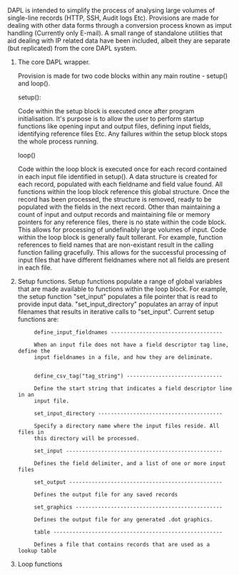 DAPL is intended to simplify the process of analysing large volumes of single-line records (HTTP, 
SSH, Audit logs Etc). Provisions are made for dealing with other data forms through a conversion 
process known as imput handling (Currently only E-mail). A small range of standalone utilities that 
aid dealing with IP related data have been included, albeit they are separate (but replicated) from 
the core DAPL system.

1. The core DAPL wrapper.

      Provision is made for two code blocks within any main routine - setup() and loop(). 
  
      setup():
    
      Code within the setup block is executed once after program initialisation. It's purpose 
      is to allow the user to perform startup functions like opening input and output files, 
      defining input fields, identifying reference files Etc. Any failures within the setup 
      block stops the whole process running.
      
      loop()
  
      Code within the loop block is executed once for each record contained in each input file
      identified in setup(). A data structure is created for each record, populated with each 
      fieldname and field value found. All functions within the loop block reference this global
      structure. Once the record has been processed, the structure is removed, ready to be populated 
      with the fields in the next record. Other than maintaining a count of input and output records
      and maintaining file or memory pointers for any reference files, there is no state within the
      code block. This allows for processing of undefinably large volumes of input.
      Code within the loop block is generally fault tollerant. For example, function references to 
      field names that are non-existant result in the calling function failing gracefully. This 
      allows for the successful processing of input files that have different fieldnames where not
      all fields are present in each file. 
      
2. Setup functions.
      Setup functions populate a range of global variables that are made available to functions
      within the loop block. For example, the setup function "set_input" populates a file pointer
      that is read to provide input data. "set_input_directory" populates an array of input filenames
      that results in iterative calls to "set_input". Current setup functions are:
      
            define_input_fieldnames -----------------------------------
            
            When an input file does not have a field descriptor tag line, define the 
            input fieldnames in a file, and how they are deliminate.
 
 
            define_csv_tag("tag_string") ------------------------------
            
            Define the start string that indicates a field descriptor line in an
            input file.
 
            set_input_directory ---------------------------------------
            
            Specify a directory name where the input files reside. All files in
            this directory will be processed. 
 
            set_input -------------------------------------------------
            
            Defines the field delimiter, and a list of one or more input files
            
            set_output ------------------------------------------------
            
            Defines the output file for any saved records
            
            set_graphics ----------------------------------------------
            
            Defines the output file for any generated .dot graphics.
            
            table -----------------------------------------------------
            
            Defines a file that contains records that are used as a  lookup table
      

3. Loop functions

      

      
    

